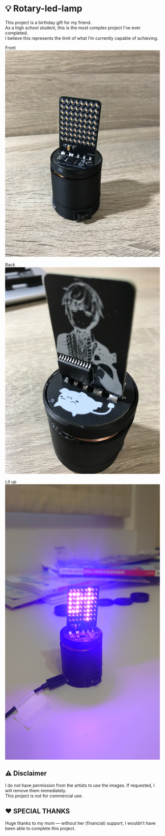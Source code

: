 # 💡 Rotary-led-lamp
This project is a birthday gift for my friend.
<br>
As a high school student, this is the most complex project I’ve ever completed.
<br>
I believe this represents the limit of what I’m currently capable of achieving.

Front
![image](https://github.com/ky20080819/rotary-led-lamp/blob/b0bbd717226395c62f3f20f1573338d0431174a3/image/IMG_0751%20-%20%E8%A4%87%E8%A3%BD.JPG)

Back
![image](https://github.com/ky20080819/rotary-led-lamp/blob/b0bbd717226395c62f3f20f1573338d0431174a3/image/IMG_0768.JPG)

Lit up
![image](https://github.com/ky20080819/rotary-led-lamp/blob/5b57fe5828a13a807ced615b7e747d7e0f0c99cb/image/DSC_1616.JPG)

## ⚠️ Disclaimer
I do not have permission from the artists to use the images.
If requested, I will remove them immediately.<br>
This project is not for commercial use.

## ❤️ SPECIAL THANKS
Huge thanks to my mom — without her (financial) support, I wouldn’t have been able to complete this project.
